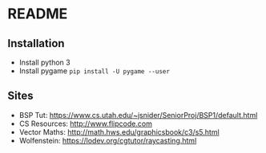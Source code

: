 # README

## Installation

- Install python 3
- Install pygame `pip install -U pygame --user`

## Sites
- BSP Tut: https://www.cs.utah.edu/~jsnider/SeniorProj/BSP1/default.html
- CS Resources: http://www.flipcode.com
- Vector Maths: http://math.hws.edu/graphicsbook/c3/s5.html
- Wolfenstein: https://lodev.org/cgtutor/raycasting.html
